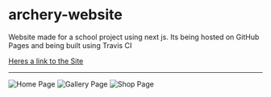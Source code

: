 # archery-website
Website made for a school project using next js.
Its being hosted on GitHub Pages and being built using Travis CI

[Heres a link to the Site](https://codingjinxx.github.io/archery-website/ "Archery Site")

---

![Home Page](https://i.imgur.com/EykbcPU.jpg "Home Page")
![Gallery Page](https://i.imgur.com/oxVerUZ.jpg "Gallery Page")
![Shop Page](https://i.imgur.com/WK46zp5.png "Shop Page")
